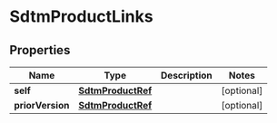 

# SdtmProductLinks

## Properties

Name | Type | Description | Notes
------------ | ------------- | ------------- | -------------
**self** | [**SdtmProductRef**](SdtmProductRef.md) |  |  [optional]
**priorVersion** | [**SdtmProductRef**](SdtmProductRef.md) |  |  [optional]




